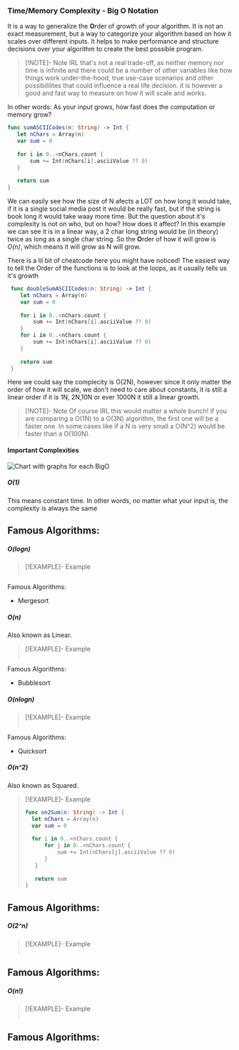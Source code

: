 ### Time/Memory Complexity - Big O Notation
It is a way to generalize the **O**rder of growth of your algorithm. It is not an exact measurement, but a way to categorize your algorithm based on how it scales over different inputs. It helps to make performance and structure decisions over your algorithm to create the best possible program. 

> [!NOTE]- Note
> IRL that's not a real trade-off, as neither memory nor time is infinite and there could be a number of other variables like how things work under-the-hood, true use-case scenarios and other possibililites that could influence a real life decision. it is however a good and fast way to measure on how it will scale and works.


In other words: As your input grows, how fast does the computation or memory grow?

 ```Swift 
 func sumASCIICodes(n: String) -> Int {
 	let nChars = Array(n)
 	var sum = 0
 	
 	for i in 0..<nChars.count {
 		sum += Int(nChars[i].asciiValue ?? 0)
 	}
 	
 	return sum
 }
 ```

We can easily see how the size of N afects a LOT on how long it would take, if it is a single social media post it would be really fast, but if the string is book long it would take waay more time. But the question about it's complexity is not on who, but on how? How does it affect? In this example we can see it is in a linear way, a 2 char long string would be (in theory) twice as long as a single char string. So the **O**rder of how it will grow is *O(n)*, which means it will grow as N will grow.

There is a lil bit of cheatcode here you might have noticed! The easiest way to tell the Order of the functions is to look at the loops, as it usually tells us it's growth

```Swift 
 func doubleSumASCIICodes(n: String) -> Int {
 	let nChars = Array(n)
 	var sum = 0
 	
 	for i in 0..<nChars.count {
 		sum += Int(nChars[i].asciiValue ?? 0)
 	}
 	for i in 0..<nChars.count {
 		sum += Int(nChars[i].asciiValue ?? 0)
 	}
 	
 	return sum
 }
 ```

Here we could say the complecity is O(2N), however since it only matter the order of how it will scale, we don't need to care about constants, it is still a linear order if it is 1N, 2N,10N or ever 1000N it still a linear growth.

>[!NOTE]- Note
>Of course IRL this would matter a whole bunch! If you are comparing a O(1N) to a O(3N) algorithm, the first one will be a faster one. In some cases like if a N is very small a O(N^2) would be faster than a O(100N).

#### Important Complexities
![Chart with graphs for each BigO](BigO-Chart)

##### O(1)

This means constant time. In other words, no matter what your input is, the complexity is always the same

Famous Algorithms:
- 

##### O(logn)

>[!EXAMPLE]- Example
>```Swift
>```

Famous Algorithms:
- Mergesort

##### O(n)

Also known as Linear.

>[!EXAMPLE]- Example
>```Swift
>```

Famous Algorithms:
- Bubblesort

##### O(nlogn)

>[!EXAMPLE]- Example
>```Swift
>```

Famous Algorithms:
- Quicksort

##### O(n^2)

Also known as Squared.

>[!EXAMPLE]- Example
>```Swift
>func on2Sum(n: String) -> Int {
>   let nChars = Array(n)
>   var sum = 0
>   
>   for i in 0..<nChars.count {
>       for j in 0..<nChars.count {
>           sum += Int(nChars[j].asciiValue ?? 0)
>       }
>    }
>    
>    return sum
>}
>```

Famous Algorithms:
- 

##### O(2^n)

>[!EXAMPLE]- Example
>```Swift
>```

Famous Algorithms:
- 

##### O(n!)

>[!EXAMPLE]- Example
>```Swift
>```

Famous Algorithms:
- 
